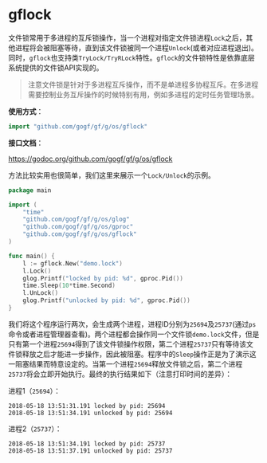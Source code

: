 # gflock

文件锁常用于多进程的互斥锁操作，当一个进程对指定文件锁进程`Lock`之后，其他进程将会被阻塞等待，直到该文件锁被同一个进程`Unlock`(或者对应进程退出)。同时，`gflock`也支持类`TryLock/TryRLock`特性。`gflock`的文件锁特性是依靠底层系统提供的文件锁API实现的。

> 注意文件锁是针对于多进程互斥操作，而不是单进程多协程互斥。在多进程需要控制业务互斥操作的时候特别有用，例如多进程的定时任务管理场景。


**使用方式**：
```go
import "github.com/gogf/gf/g/os/gflock"
```

**接口文档**：

https://godoc.org/github.com/gogf/gf/g/os/gflock


方法比较实用也很简单，我们这里来展示一个`Lock/Unlock`的示例。

```go
package main

import (
    "time"
    "github.com/gogf/gf/g/os/glog"
    "github.com/gogf/gf/g/os/gproc"
    "github.com/gogf/gf/g/os/gflock"
)

func main() {
    l := gflock.New("demo.lock")
    l.Lock()
    glog.Printf("locked by pid: %d", gproc.Pid())
    time.Sleep(10*time.Second)
    l.UnLock()
    glog.Printf("unlocked by pid: %d", gproc.Pid())
}
```
我们将这个程序运行两次，会生成两个进程，进程ID分别为`25694`及`25737`(通过`ps`命令或者进程管理器查看)。两个进程都会操作同一个文件锁`demo.lock`文件，但是只有第一个进程`25694`得到了该文件锁操作权限，第二个进程`25737`只有等待该文件锁释放之后才能进一步操作，因此被阻塞。程序中的`Sleep`操作正是为了演示这一阻塞结果而特意设定的。当第一个进程`25694`释放文件锁之后，第二个进程`25737`将会立即开始执行。最终的执行结果如下（注意打印时间的差异）：

进程1（`25694`）：
```shell
2018-05-18 13:51:31.191 locked by pid: 25694
2018-05-18 13:51:34.191 unlocked by pid: 25694
```

进程2（`25737`）：
```shell
2018-05-18 13:51:34.191 locked by pid: 25737
2018-05-18 13:51:37.191 unlocked by pid: 25737
```